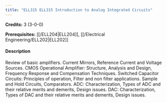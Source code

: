 ```yaml
---
title: "ELL315 ELL315 Introduction to Analog Integrated Circuits"
---
```

**Credits:** 3 (3-0-0)

**Prerequisites:** [[/ELL204|ELL204]], [[/Electrical Engineering/ELL202|ELL202]]

#### Description
Review of basic amplifiers. Current Mirrors, Reference Current and Voltage Sources. CMOS Operational Amplifier: Structure, Analysis and Design, Frequency Response and Compensation Techniques. Switched Capacitor Circuits: Principles of operation, Filter and non filter applications. Sample and Hold Circuits, Comparators. ADC: Characterization, Types of ADC and their relative merits and demerits, Design issues. DAC: Characterization, Types of DAC and their relative merits and demerits, Design issues.